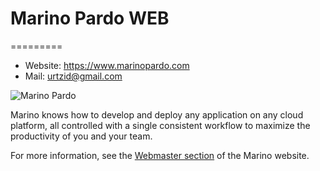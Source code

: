 # Marino Pardo WEB 
=========

-   Website: https://www.marinopardo.com
-   Mail: urtzid@gmail.com

![Marino Pardo](http://es.tinypic.com/r/drdzxu/8)

Marino knows how to develop and deploy any application on any cloud platform, all controlled with a single consistent workflow to maximize the productivity of you and your team.

For more information, see the [Webmaster section](www.marinopardo.com/urtzidiaz) of the Marino website.
